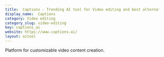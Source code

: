 ```yaml
---
title:  Captions - Trending AI tool for Video editing and best alternatives
display_name:  Captions
category: Video editing
category_slug: video-editing
key: captions_ai
website: https://www.captions.ai/
layout: aitool
---
```


Platform for customizable video content creation.
